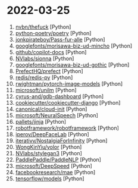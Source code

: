 # 2022-03-25

1. [nvbn/thefuck](https://github.com/nvbn/thefuck "Magnificent app which corrects your previous console command.") [Python]
2. [python-poetry/poetry](https://github.com/python-poetry/poetry "Python dependency management and packaging made easy.") [Python]
3. [jonkpirateboy/Pass-fur-alle](https://github.com/jonkpirateboy/Pass-fur-alle "Since Polisens web queueing solution for getting a passport sucks, and it is more or less impossible to book a time, I wrote this small python script. What it does is that it automates the searching for a bookable time. In the file you just change the constants to your information and away you go. :)") [Python]
4. [googlefonts/morisawa-biz-ud-mincho](https://github.com/googlefonts/morisawa-biz-ud-mincho "") [Python]
5. [github/copilot-docs](https://github.com/github/copilot-docs "Documentation for GitHub Copilot") [Python]
6. [NVlabs/sionna](https://github.com/NVlabs/sionna "Sionna: An Open-Source Library for Next-Generation Physical Layer Research") [Python]
7. [googlefonts/morisawa-biz-ud-gothic](https://github.com/googlefonts/morisawa-biz-ud-gothic "") [Python]
8. [PrefectHQ/prefect](https://github.com/PrefectHQ/prefect "The easiest way to automate your data") [Python]
9. [redis/redis-py](https://github.com/redis/redis-py "Redis Python Client") [Python]
10. [rwightman/pytorch-image-models](https://github.com/rwightman/pytorch-image-models "PyTorch image models, scripts, pretrained weights -- ResNet, ResNeXT, EfficientNet, EfficientNetV2, NFNet, Vision Transformer, MixNet, MobileNet-V3/V2, RegNet, DPN, CSPNet, and more") [Python]
11. [microsoft/unilm](https://github.com/microsoft/unilm "Large-scale Self-supervised Pre-training Across Tasks, Languages, and Modalities") [Python]
12. [cyrus-and/gdb-dashboard](https://github.com/cyrus-and/gdb-dashboard "Modular visual interface for GDB in Python") [Python]
13. [cookiecutter/cookiecutter-django](https://github.com/cookiecutter/cookiecutter-django "Cookiecutter Django is a framework for jumpstarting production-ready Django projects quickly.") [Python]
14. [canonical/cloud-init](https://github.com/canonical/cloud-init "Official upstream for the cloud-init: cloud instance initialization") [Python]
15. [microsoft/NeuralSpeech](https://github.com/microsoft/NeuralSpeech "") [Python]
16. [pallets/jinja](https://github.com/pallets/jinja "A very fast and expressive template engine.") [Python]
17. [robotframework/robotframework](https://github.com/robotframework/robotframework "Generic automation framework for acceptance testing and RPA") [Python]
18. [iperov/DeepFaceLab](https://github.com/iperov/DeepFaceLab "DeepFaceLab is the leading software for creating deepfakes.") [Python]
19. [iterativv/NostalgiaForInfinity](https://github.com/iterativv/NostalgiaForInfinity "Trading strategy for the Freqtrade crypto bot") [Python]
20. [WongKinYiu/yolor](https://github.com/WongKinYiu/yolor "implementation of paper - You Only Learn One Representation: Unified Network for Multiple Tasks (https://arxiv.org/abs/2105.04206)") [Python]
21. [NVlabs/stylegan3](https://github.com/NVlabs/stylegan3 "Official PyTorch implementation of StyleGAN3") [Python]
22. [PaddlePaddle/PaddleNLP](https://github.com/PaddlePaddle/PaddleNLP "Easy-to-use and Fast NLP library with awesome model zoo, supporting wide-range of NLP tasks from research to industrial applications.") [Python]
23. [microsoft/DeepSpeed](https://github.com/microsoft/DeepSpeed "DeepSpeed is a deep learning optimization library that makes distributed training and inference easy, efficient, and effective.") [Python]
24. [facebookresearch/mae](https://github.com/facebookresearch/mae "PyTorch implementation of MAE https//arxiv.org/abs/2111.06377") [Python]
25. [tensorflow/models](https://github.com/tensorflow/models "Models and examples built with TensorFlow") [Python]
